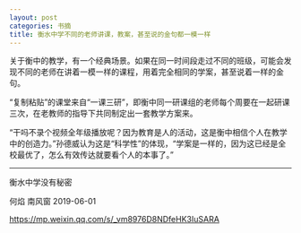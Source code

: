 ```yaml
---
layout: post
categories: 书摘
title: 衡水中学不同的老师讲课，教案，甚至说的金句都一模一样
---
```


关于衡中的教学，有一个经典场景。如果在同一时间段走过不同的班级，可能会发现不同的老师在讲着一模一样的课程，用着完全相同的学案，甚至说着一样的金句。

“复制粘贴”的课堂来自“一课三研”，即衡中同一研课组的老师每个周要在一起研课三次，在老教师的指导下共同制定出一套教学方案来。

“干吗不录个视频全年级播放呢？因为教育是人的活动，这是衡中相信个人在教学中的创造力。”孙德威认为这是“科学性”的体现，“学案是一样的，因为这已经是全校最优了，怎么有效传达就要看个人的本事了。”

---

衡水中学没有秘密

何焰  南风窗  2019-06-01

https://mp.weixin.qq.com/s/_vm8976D8NDfeHK3IuSARA